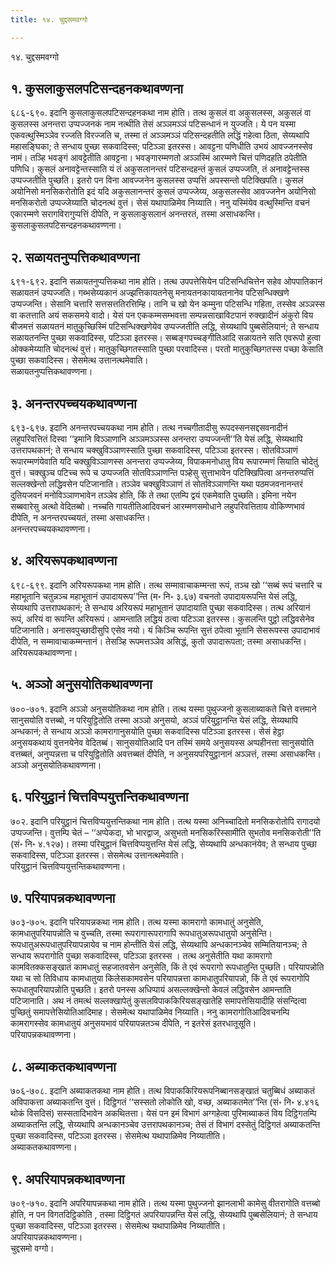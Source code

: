```yaml
---
title: १४. चुद्दसमवग्गो

---
```

१४. चुद्दसमवग्गो  


## १. कुसलाकुसलपटिसन्दहनकथावण्णना

६८६-६९०. इदानि कुसलाकुसलपटिसन्दहनकथा नाम होति। तत्थ कुसलं वा अकुसलस्स, अकुसलं वा कुसलस्स अनन्तरा उप्पज्जनकं नाम नत्थीति तेसं अञ्ञमञ्ञं पटिसन्धानं न युज्जति। ये पन यस्मा एकवत्थुस्मिञ्ञेव रज्जति विरज्जति च, तस्मा तं अञ्ञमञ्ञं पटिसन्दहतीति लद्धिं गहेत्वा ठिता, सेय्यथापि महासङ्घिका; ते सन्धाय पुच्छा सकवादिस्स; पटिञ्ञा इतरस्स। आवट्टना पणिधीति उभयं आवज्जनस्सेव नामं। तञ्हि भवङ्गं आवट्टेतीति आवट्टना। भवङ्गारम्मणतो अञ्ञस्मिं आरम्मणे चित्तं पणिदहति ठपेतीति पणिधि। कुसलं अनावट्टेन्तस्साति यं तं अकुसलानन्तरं पटिसन्दहन्तं कुसलं उप्पज्जति, तं अनावट्टेन्तस्स उप्पज्जतीति पुच्छति। इतरो पन विना आवज्जनेन कुसलस्स उप्पत्तिं अपस्सन्तो पटिक्खिपति। कुसलं अयोनिसो मनसिकरोतोति इदं यदि अकुसलानन्तरं कुसलं उप्पज्जेय्य, अकुसलस्सेव आवज्जनेन अयोनिसो मनसिकरोतो उप्पज्जेय्याति चोदनत्थं वुत्तं। सेसं यथापाळिमेव निय्याति। ननु यस्मिंयेव वत्थुस्मिन्ति वचनं एकारम्मणे सरागविरागुप्पत्तिं दीपेति, न कुसलाकुसलानं अनन्तरतं, तस्मा असाधकन्ति।  
कुसलाकुसलपटिसन्दहनकथावण्णना।  


## २. सळायतनुप्पत्तिकथावण्णना

६९१-६९२. इदानि सळायतनुप्पत्तिकथा नाम होति। तत्थ उपपत्तेसियेन पटिसन्धिचित्तेन सहेव ओपपातिकानं सळायतनं उप्पज्जति। गब्भसेय्यकानं अज्झत्तिकायतनेसु मनायतनकायायतनानेव पटिसन्धिक्खणे उप्पज्जन्ति। सेसानि चत्तारि सत्तसत्ततिरत्तिम्हि। तानि च खो येन कम्मुना पटिसन्धि गहिता, तस्सेव अञ्ञस्स वा कतत्ताति अयं सकसमये वादो। येसं पन एककम्मसम्भवत्ता सम्पन्नसाखाविटपानं रुक्खादीनं अंकुरो विय बीजमत्तं सळायतनं मातुकुच्छिस्मिं पटिसन्धिक्खणेयेव उप्पज्जतीति लद्धि, सेय्यथापि पुब्बसेलियानं; ते सन्धाय सळायतनन्ति पुच्छा सकवादिस्स, पटिञ्ञा इतरस्स। सब्बङ्गपच्चङ्गीतिआदि सळायतने सति एवरूपो हुत्वा ओक्कमेय्याति चोदनत्थं वुत्तं। मातुकुच्छिगतस्साति पुच्छा परवादिस्स। परतो मातुकुच्छिगतस्स पच्छा केसाति पुच्छा सकवादिस्स। सेसमेत्थ उत्तानत्थमेवाति।  
सळायतनुप्पत्तिकथावण्णना।  


## ३. अनन्तरपच्चयकथावण्णना

६९३-६९७. इदानि अनन्तरपच्चयकथा नाम होति। तत्थ नच्चगीतादीसु रूपदस्सनसद्दसवनादीनं लहुपरिवत्तितं दिस्वा ‘‘इमानि विञ्ञाणानि अञ्ञमञ्ञस्स अनन्तरा उप्पज्जन्ती’’ति येसं लद्धि, सेय्यथापि उत्तरापथकानं; ते सन्धाय चक्खुविञ्ञाणस्साति पुच्छा सकवादिस्स, पटिञ्ञा इतरस्स। सोतविञ्ञाणं रूपारम्मणंयेवाति यदि चक्खुविञ्ञाणस्स अनन्तरा उप्पज्जेय्य, विपाकमनोधातु विय रूपारम्मणं सियाति चोदेतुं वुत्तं। चक्खुञ्च पटिच्च रूपे च उप्पज्जति सोतविञ्ञाणन्ति पञ्हेसु सुत्ताभावेन पटिक्खिपित्वा अनन्तरुप्पत्तिं सल्लक्खेन्तो लद्धिवसेन पटिजानाति। तञ्ञेव चक्खुविञ्ञाणं तं सोतविञ्ञाणन्ति यथा पठमजवनानन्तरं दुतियजवनं मनोविञ्ञाणभावेन तञ्ञेव होति, किं ते तथा एतम्पि द्वयं एकमेवाति पुच्छति। इमिना नयेन सब्बवारेसु अत्थो वेदितब्बो। नच्चति गायतीतिआदिवचनं आरम्मणसमोधाने लहुपरिवत्तिताय वोकिण्णभावं दीपेति, न अनन्तरपच्चयतं, तस्मा असाधकन्ति।  
अनन्तरपच्चयकथावण्णना।  


## ४. अरियरूपकथावण्णना

६९८-६९९. इदानि अरियरूपकथा नाम होति। तत्थ सम्मावाचाकम्मन्ता रूपं, तञ्च खो ‘‘सब्बं रूपं चत्तारि च महाभूतानि चतुन्नञ्च महाभूतानं उपादायरूप’’न्ति (म॰ नि॰ ३.६७) वचनतो उपादायरूपन्ति येसं लद्धि, सेय्यथापि उत्तरापथकानं; ते सन्धाय अरियरूपं महाभूतानं उपादायाति पुच्छा सकवादिस्स। तत्थ अरियानं रूपं, अरियं वा रूपन्ति अरियरूपं। आमन्ताति लद्धियं ठत्वा पटिञ्ञा इतरस्स। कुसलन्ति पुट्ठो लद्धिवसेनेव पटिजानाति। अनासवपुच्छादीसुपि एसेव नयो। यं किञ्चि रूपन्ति सुत्तं ठपेत्वा भूतानि सेसरूपस्स उपादाभावं दीपेति, न सम्मावाचाकम्मन्तानं। तेसञ्हि रूपमत्तञ्ञेव असिद्धं, कुतो उपादारूपता; तस्मा असाधकन्ति।  
अरियरूपकथावण्णना।  


## ५. अञ्ञो अनुसयोतिकथावण्णना

७००-७०१. इदानि अञ्ञो अनुसयोतिकथा नाम होति। तत्थ यस्मा पुथुज्जनो कुसलाब्याकते चित्ते वत्तमाने सानुसयोति वत्तब्बो, न परियुट्ठितोति तस्मा अञ्ञो अनुसयो, अञ्ञं परियुट्ठानन्ति येसं लद्धि, सेय्यथापि अन्धकानं; ते सन्धाय अञ्ञो कामरागानुसयोति पुच्छा सकवादिस्स पटिञ्ञा इतरस्स। सेसं हेट्ठा अनुसयकथायं वुत्तनयेनेव वेदितब्बं। सानुसयोतिआदि पन तस्मिं समये अनुसयस्स अप्पहीनत्ता सानुसयोति वत्तब्बतं, अनुप्पन्नत्ता च परियुट्ठितोति अवत्तब्बतं दीपेति, न अनुसयपरियुट्ठानानं अञ्ञत्तं, तस्मा असाधकन्ति।  
अञ्ञो अनुसयोतिकथावण्णना।  


## ६. परियुट्ठानं चित्तविप्पयुत्तन्तिकथावण्णना

७०२. इदानि परियुट्ठानं चित्तविप्पयुत्तन्तिकथा नाम होति। तत्थ यस्मा अनिच्चादितो मनसिकरोतोपि रागादयो उप्पज्जन्ति। वुत्तम्पि चेतं – ‘‘अप्पेकदा, भो भारद्वाज, असुभतो मनसिकरिस्सामीति सुभतोव मनसिकरोती’’ति (सं॰ नि॰ ४.१२७)। तस्मा परियुट्ठानं चित्तविप्पयुत्तन्ति येसं लद्धि, सेय्यथापि अन्धकानंयेव; ते सन्धाय पुच्छा सकवादिस्स, पटिञ्ञा इतरस्स। सेसमेत्थ उत्तानत्थमेवाति।  
परियुट्ठानं चित्तविप्पयुत्तन्तिकथावण्णना।  


## ७. परियापन्नकथावण्णना

७०३-७०५. इदानि परियापन्नकथा नाम होति। तत्थ यस्मा कामरागो कामधातुं अनुसेति, कामधातुपरियापन्नोति च वुच्चति, तस्मा रूपरागारूपरागापि रूपधातुअरूपधातुयो अनुसेन्ति। रूपधातुअरूपधातुपरियापन्नायेव च नाम होन्तीति येसं लद्धि, सेय्यथापि अन्धकानञ्चेव सम्मितियानञ्च; ते सन्धाय रूपरागोति पुच्छा सकवादिस्स, पटिञ्ञा इतरस्स । तत्थ अनुसेतीति यथा कामरागो कामवितक्कसङ्खातं कामधातुं सहजातवसेन अनुसेति, किं ते एवं रूपरागो रूपधातुन्ति पुच्छति। परियापन्नोति यथा च सो तिविधाय कामधातुया किलेसकामवसेन परियापन्नत्ता कामधातुपरियापन्नो, किं ते एवं रूपरागोपि रूपधातुपरियापन्नोति पुच्छति। इतरो पनस्स अधिप्पायं असल्लक्खेन्तो केवलं लद्धिवसेन आमन्ताति पटिजानाति। अथ नं तमत्थं सल्लक्खापेतुं कुसलविपाककिरियसङ्खातेहि समापत्तेसियादीहि संसन्दित्वा पुच्छितुं समापत्तेसियोतिआदिमाह। सेसमेत्थ यथापाळिमेव निय्याति। ननु कामरागोतिआदिवचनम्पि कामरागस्सेव कामधातुयं अनुसयभावं परियापन्नतञ्च दीपेति, न इतरेसं इतरधातूसूति।  
परियापन्नकथावण्णना।  


## ८. अब्याकतकथावण्णना

७०६-७०८. इदानि अब्याकतकथा नाम होति। तत्थ विपाककिरियरूपनिब्बानसङ्खातं चतुब्बिधं अब्याकतं अविपाकत्ता अब्याकतन्ति वुत्तं। दिट्ठिगतं ‘‘सस्सतो लोकोति खो, वच्छ, अब्याकतमेत’’न्ति (सं॰ नि॰ ४.४१६ थोकं विसदिसं) सस्सतादिभावेन अकथितत्ता। येसं पन इमं विभागं अग्गहेत्वा पुरिमाब्याकतं विय दिट्ठिगतम्पि अब्याकतन्ति लद्धि, सेय्यथापि अन्धकानञ्चेव उत्तरापथकानञ्च; तेसं तं विभागं दस्सेतुं दिट्ठिगतं अब्याकतन्ति पुच्छा सकवादिस्स, पटिञ्ञा इतरस्स। सेसमेत्थ यथापाळिमेव निय्यातीति।  
अब्याकतकथावण्णना।  


## ९. अपरियापन्नकथावण्णना

७०९-७१०. इदानि अपरियापन्नकथा नाम होति। तत्थ यस्मा पुथुज्जनो झानलाभी कामेसु वीतरागोति वत्तब्बो होति, न पन विगतदिट्ठिकोति , तस्मा दिट्ठिगतं अपरियापन्नन्ति येसं लद्धि, सेय्यथापि पुब्बसेलियानं; ते सन्धाय पुच्छा सकवादिस्स, पटिञ्ञा इतरस्स। सेसमेत्थ यथापाळिमेव निय्यातीति।  
अपरियापन्नकथावण्णना।  
चुद्दसमो वग्गो।  